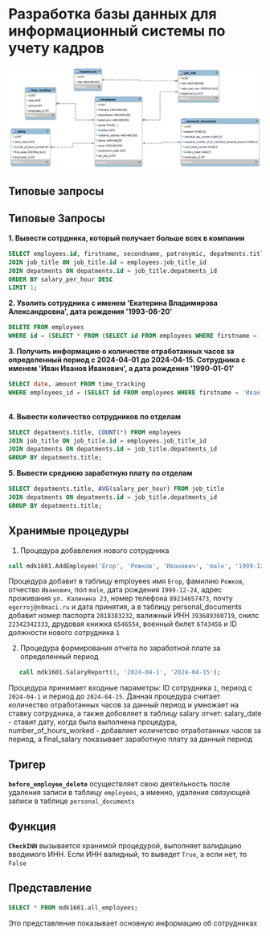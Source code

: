 # Разработка базы данных для информационный системы по учету кадров
![Скриншот](https://github.com/n0maCi/course_project/blob/main/erd.png?raw=true)
## Типовые запросы

## Типовые Запросы
**1. Вывести сотрдника, который получает больше всех в компании**
```sql
SELECT employees.id, firstname, secondname, patronymic, depatments.title, salary_per_hour FROM employees
JOIN job_title ON job_title.id = employees.job_title_id
JOIN depatments ON depatments.id = job_title.depatments_id
ORDER BY salary_per_hour DESC
LIMIT 1;
```

**2. Уволить сотрудника с именем 'Екатерина Владимирова Александровна', дата рождения '1993-08-20'**
```sql
DELETE FROM employees
WHERE id = (SELECT * FROM (SELECT id FROM employees WHERE firstname = 'Екатерина' AND secondname = 'Владимирова' AND patronymic = 'Александровна' AND birthday = '1993-08-20') AS tmp);
```

**3. Получить информацию о количестве отработанных часов за определенный период с 2024-04-01 до 2024-04-15. Сотрудника с именем 'Иван Иванов Иванович', а дата рождения '1990-01-01'**
```sql
SELECT date, amount FROM time_tracking
WHERE employees_id = (SELECT id FROM employees WHERE firstname = 'Иван' AND secondname = 'Иванов' AND patronymic = 'Иванович' AND birthday = '1990-01-01')
                                                                                                         AND date >= '2024-04-01' AND date <= '2024-04-15';
```

**4. Вывести количество сотрудников по отделам**
```sql
SELECT depatments.title, COUNT(*) FROM employees
JOIN job_title ON job_title.id = employees.job_title_id
JOIN depatments ON depatments.id = job_title.depatments_id
GROUP BY depatments.title;
```

**5. Вывести среднюю заработную плату по отделам**
```sql
SELECT depatments.title, AVG(salary_per_hour) FROM job_title
JOIN depatments ON depatments.id = job_title.depatments_id
GROUP BY depatments.title;
```

## Хранимые процедуры
1. Процедура добавления нового сотрудника
``` sql
call mdk1601.AddEmployee('Егор', 'Рожков', 'Иванович', 'male', '1999-12-24', 'ул. Калинина 23', '89234657473', 'egorroj@n0maci.ru', '2024-05-23', '2818383232', '393689360719', '22342342333', '6546554', '6743456', 1);
```
Процедура добавит в таблицу employees имя `Егор`, фамилию `Рожков`, отчество `Иванович`, пол `male`, дата рождения `1999-12-24`, адрес проживания `ул. Калинина 23`, номер телефона `89234657473`, почту `egorroj@n0maci.ru` и дата принятия, а в таблицу personal_documents добавит номер паспорта `2818383232`, валижный ИНН `393689360719`, снилс `22342342333`, друдовая книжка `6546554`, военный билет `6743456` и ID должности нового сотрудника `1`

2. Процедура формирования отчета по заработной плате за определенный период
``` sql
   call mdk1601.SalaryReport(1, '2024-04-1', '2024-04-15');
```
Процедура принимает входные параметры: ID сотрудника `1`, период с `2024-04-1` и период до `2024-04-15`. Данная процедура считает количество отработанных часов за данный период и умножает на ставку сотрудника, а также добовляет в таблицу salary отчет: salary_date - ставит дату, когда была выполнена процедура, number_of_hours_worked - добавляет количетсво отработанных часов за период, а final_salary показывает заработную плату за данный период

## Тригер
**`before_employee_delete`** осуществляет свою деятельность после удаления записи в таблицу `employees`, а именно, удаления связующей записи в таблице `personal_documents`

## Функция
**`CheckINN`** вызывается хранимой процедурой, выполняет валидацию вводимого ИНН. Если ИНН валидный, то выведет `True`, а если нет, то `False`

## Представление
``` sql
SELECT * FROM mdk1601.all_employees;
```
Это представление показывает основную информацию об сотрудниках
